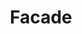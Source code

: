 ---
layout: default
title: Facade
modified:
categories: structural
excerpt:
tags: []
image:
  feature:
  teaser: nav/400X250.png
  thumb:
published: false
---